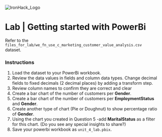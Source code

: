 ![IronHack_Logo](https://user-images.githubusercontent.com/92721547/180667578-7208994e-3fdf-4006-8481-d0723b917662.png)

# Lab | Getting started with PowerBi

Refer to the `files_for_lab/we_fn_use_c_marketing_customer_value_analysis.csv` dataset.

### Instructions
1. Load the dataset to your PowerBi workbook.
2. Review the data values in fields and column data types. Change decimal fields to fixed decimals (2 decimal places) by adding a transform step.
3. Review column names to confirm they are correct and clear
4. Create a bar chart of the number of customers per **Gender**.
5. Create a bar chart of the number of customers per **EmploymentStatus** and **Gender**.
6. Create another type of chart (Pie or Doughnut) to show percentage ratio of **Gender**. 
7. Using the chart you created in Question 5 -add **MaritalStatus** as a filter for this chart. (Do you see any special insights to share?)  
8. Save your powerbi workbook as `unit_4_lab.pbix`.
